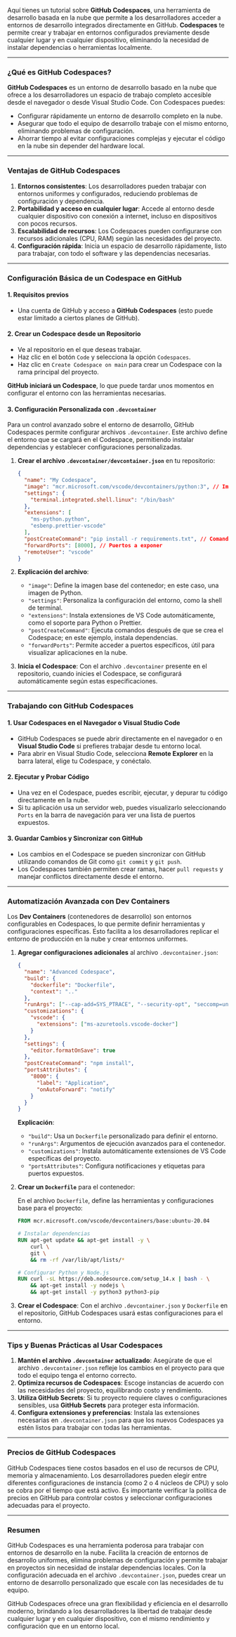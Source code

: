 Aquí tienes un tutorial sobre **GitHub Codespaces**, una herramienta de desarrollo basada en la nube que permite a los desarrolladores acceder a entornos de desarrollo integrados directamente en GitHub. **Codespaces** te permite crear y trabajar en entornos configurados previamente desde cualquier lugar y en cualquier dispositivo, eliminando la necesidad de instalar dependencias o herramientas localmente.

---

### ¿Qué es GitHub Codespaces?

**GitHub Codespaces** es un entorno de desarrollo basado en la nube que ofrece a los desarrolladores un espacio de trabajo completo accesible desde el navegador o desde Visual Studio Code. Con Codespaces puedes:

- Configurar rápidamente un entorno de desarrollo completo en la nube.
- Asegurar que todo el equipo de desarrollo trabaje con el mismo entorno, eliminando problemas de configuración.
- Ahorrar tiempo al evitar configuraciones complejas y ejecutar el código en la nube sin depender del hardware local.

---

### Ventajas de GitHub Codespaces

1. **Entornos consistentes**: Los desarrolladores pueden trabajar con entornos uniformes y configurados, reduciendo problemas de configuración y dependencia.
2. **Portabilidad y acceso en cualquier lugar**: Accede al entorno desde cualquier dispositivo con conexión a internet, incluso en dispositivos con pocos recursos.
3. **Escalabilidad de recursos**: Los Codespaces pueden configurarse con recursos adicionales (CPU, RAM) según las necesidades del proyecto.
4. **Configuración rápida**: Inicia un espacio de desarrollo rápidamente, listo para trabajar, con todo el software y las dependencias necesarias.

---

### Configuración Básica de un Codespace en GitHub

#### 1. Requisitos previos
   - Una cuenta de GitHub y acceso a **GitHub Codespaces** (esto puede estar limitado a ciertos planes de GitHub).

#### 2. Crear un Codespace desde un Repositorio
   - Ve al repositorio en el que deseas trabajar.
   - Haz clic en el botón `Code` y selecciona la opción `Codespaces`.
   - Haz clic en `Create Codespace on main` para crear un Codespace con la rama principal del proyecto.

   **GitHub iniciará un Codespace**, lo que puede tardar unos momentos en configurar el entorno con las herramientas necesarias.

#### 3. Configuración Personalizada con `.devcontainer`
Para un control avanzado sobre el entorno de desarrollo, GitHub Codespaces permite configurar archivos `.devcontainer`. Este archivo define el entorno que se cargará en el Codespace, permitiendo instalar dependencias y establecer configuraciones personalizadas.

1. **Crear el archivo `.devcontainer/devcontainer.json`** en tu repositorio:

   ```json
   {
     "name": "My Codespace",
     "image": "mcr.microsoft.com/vscode/devcontainers/python:3", // Imagen de contenedor base
     "settings": {
       "terminal.integrated.shell.linux": "/bin/bash"
     },
     "extensions": [
       "ms-python.python",
       "esbenp.prettier-vscode"
     ],
     "postCreateCommand": "pip install -r requirements.txt", // Comando para instalar dependencias
     "forwardPorts": [8000], // Puertos a exponer
     "remoteUser": "vscode"
   }
   ```

2. **Explicación del archivo**:
   - `"image"`: Define la imagen base del contenedor; en este caso, una imagen de Python.
   - `"settings"`: Personaliza la configuración del entorno, como la shell de terminal.
   - `"extensions"`: Instala extensiones de VS Code automáticamente, como el soporte para Python o Prettier.
   - `"postCreateCommand"`: Ejecuta comandos después de que se crea el Codespace; en este ejemplo, instala dependencias.
   - `"forwardPorts"`: Permite acceder a puertos específicos, útil para visualizar aplicaciones en la nube.

3. **Inicia el Codespace**: Con el archivo `.devcontainer` presente en el repositorio, cuando inicies el Codespace, se configurará automáticamente según estas especificaciones.

---

### Trabajando con GitHub Codespaces

#### 1. Usar Codespaces en el Navegador o Visual Studio Code
   - GitHub Codespaces se puede abrir directamente en el navegador o en **Visual Studio Code** si prefieres trabajar desde tu entorno local.
   - Para abrir en Visual Studio Code, selecciona **Remote Explorer** en la barra lateral, elige tu Codespace, y conéctalo.

#### 2. Ejecutar y Probar Código
   - Una vez en el Codespace, puedes escribir, ejecutar, y depurar tu código directamente en la nube.
   - Si tu aplicación usa un servidor web, puedes visualizarlo seleccionando `Ports` en la barra de navegación para ver una lista de puertos expuestos.

#### 3. Guardar Cambios y Sincronizar con GitHub
   - Los cambios en el Codespace se pueden sincronizar con GitHub utilizando comandos de Git como `git commit` y `git push`.
   - Los Codespaces también permiten crear ramas, hacer `pull requests` y manejar conflictos directamente desde el entorno.

---

### Automatización Avanzada con Dev Containers

Los **Dev Containers** (contenedores de desarrollo) son entornos configurables en Codespaces, lo que permite definir herramientas y configuraciones específicas. Esto facilita a los desarrolladores replicar el entorno de producción en la nube y crear entornos uniformes.

1. **Agregar configuraciones adicionales** al archivo `.devcontainer.json`:

   ```json
   {
     "name": "Advanced Codespace",
     "build": {
       "dockerfile": "Dockerfile",
       "context": ".."
     },
     "runArgs": ["--cap-add=SYS_PTRACE", "--security-opt", "seccomp=unconfined"],
     "customizations": {
       "vscode": {
         "extensions": ["ms-azuretools.vscode-docker"]
       }
     },
     "settings": {
       "editor.formatOnSave": true
     },
     "postCreateCommand": "npm install",
     "portsAttributes": {
       "8000": {
         "label": "Application",
         "onAutoForward": "notify"
       }
     }
   }
   ```

   **Explicación**:
   - `"build"`: Usa un `Dockerfile` personalizado para definir el entorno.
   - `"runArgs"`: Argumentos de ejecución avanzados para el contenedor.
   - `"customizations"`: Instala automáticamente extensiones de VS Code específicas del proyecto.
   - `"portsAttributes"`: Configura notificaciones y etiquetas para puertos expuestos.

2. **Crear un `Dockerfile`** para el contenedor:
   
   En el archivo `Dockerfile`, define las herramientas y configuraciones base para el proyecto:

   ```dockerfile
   FROM mcr.microsoft.com/vscode/devcontainers/base:ubuntu-20.04

   # Instalar dependencias
   RUN apt-get update && apt-get install -y \
       curl \
       git \
       && rm -rf /var/lib/apt/lists/*

   # Configurar Python y Node.js
   RUN curl -sL https://deb.nodesource.com/setup_14.x | bash - \
       && apt-get install -y nodejs \
       && apt-get install -y python3 python3-pip
   ```

3. **Crear el Codespace**: Con el archivo `.devcontainer.json` y `Dockerfile` en el repositorio, GitHub Codespaces usará estas configuraciones para el entorno.

---

### Tips y Buenas Prácticas al Usar Codespaces

1. **Mantén el archivo `.devcontainer` actualizado**: Asegúrate de que el archivo `.devcontainer.json` refleje los cambios en el proyecto para que todo el equipo tenga el entorno correcto.
2. **Optimiza recursos de Codespaces**: Escoge instancias de acuerdo con las necesidades del proyecto, equilibrando costo y rendimiento.
3. **Utiliza GitHub Secrets**: Si tu proyecto requiere claves o configuraciones sensibles, usa **GitHub Secrets** para proteger esta información.
4. **Configura extensiones y preferencias**: Instala las extensiones necesarias en `.devcontainer.json` para que los nuevos Codespaces ya estén listos para trabajar con todas las herramientas.

---

### Precios de GitHub Codespaces

GitHub Codespaces tiene costos basados en el uso de recursos de CPU, memoria y almacenamiento. Los desarrolladores pueden elegir entre diferentes configuraciones de instancia (como 2 o 4 núcleos de CPU) y solo se cobra por el tiempo que está activo. Es importante verificar la política de precios en GitHub para controlar costos y seleccionar configuraciones adecuadas para el proyecto.

---

### Resumen

GitHub Codespaces es una herramienta poderosa para trabajar con entornos de desarrollo en la nube. Facilita la creación de entornos de desarrollo uniformes, elimina problemas de configuración y permite trabajar en proyectos sin necesidad de instalar dependencias locales. Con la configuración adecuada en el archivo `.devcontainer.json`, puedes crear un entorno de desarrollo personalizado que escale con las necesidades de tu equipo.

GitHub Codespaces ofrece una gran flexibilidad y eficiencia en el desarrollo moderno, brindando a los desarrolladores la libertad de trabajar desde cualquier lugar y en cualquier dispositivo, con el mismo rendimiento y configuración que en un entorno local.